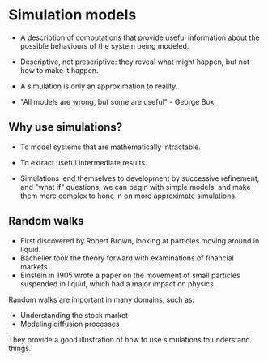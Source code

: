 # Simulation models

- A description of computations that provide useful information about the possible behaviours of the system being modeled.

- Descriptive, not prescriptive: they reveal what might happen, but not how to make it happen.

- A simulation is only an approximation to reality.

- "All models are wrong, but some are useful" - George Box.

## Why use simulations?

- To model systems that are mathematically intractable.

- To extract useful intermediate results.

- Simulations lend themselves to development by successive refinement, and "what if" questions; we can begin with simple models, and make them more complex to hone in on more approximate simulations.

## Random walks

- First discovered by Robert Brown, looking at particles moving around in liquid.
- Bachelier took the theory forward with examinations of financial markets.
- Einstein in 1905 wrote a paper on the movement of small particles suspended in liquid, which had a major impact on physics.

Random walks are important in many domains, such as:

- Understanding the stock market
- Modeling diffusion processes

They provide a good illustration of how to use simulations to understand things.
